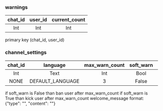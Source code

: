 ### warnings
| chat_id | user_id | current_count |
| :---: | :---: | :---: |
| Int | Int | Int |

primary key (chat_id, user_id)

### channel_settings
| chat_id | language | max_warn_count | soft_warn | change_settings_creator_only | welcome_message_json |
| :---: | :---: | :---: | :---: | :---: | :---: |
| Int | Text | Int | Bool | Bool | Text |
| NONE | DEFAULT_LANGUAGE | 3 | False | True | "" |

if soft_warn is False than ban user after max_warn_count 
if soft_warn is True than kick user after max_warn_count
welcome_message format: {"type": "", "content": ""}